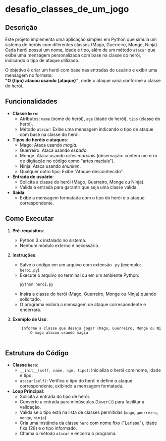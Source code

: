 # desafio_classes_de_um_jogo

## Descrição
Este projeto implementa uma aplicação simples em Python que simula um sistema de heróis com diferentes classes (Mago, Guerreiro, Monge, Ninja). Cada herói possui um nome, idade e tipo, além de um método `atacar` que exibe uma mensagem personalizada com base na classe do herói, indicando o tipo de ataque utilizado.

O objetivo é criar um herói com base nas entradas do usuário e exibir uma mensagem no formato:  
**"O {tipo} atacou usando {ataque}"**, onde o ataque varia conforme a classe do herói.

## Funcionalidades
- **Classe `hero`**:
  - Atributos: `name` (nome do herói), `age` (idade do herói), `tipo` (classe do herói).
  - Método `atacar`: Exibe uma mensagem indicando o tipo de ataque com base na classe do herói.
- **Tipos de heróis e ataques**:
  - Mago: Ataca usando *magia*.
  - Guerreiro: Ataca usando *espada*.
  - Monge: Ataca usando *artes marciais* (observação: contém um erro de digitação no código como "artes maciais").
  - Ninja: Ataca usando *shuriken*.
  - Qualquer outro tipo: Exibe "Ataque desconhecido".
- **Entrada do usuário**:
  - Solicita a classe do herói (Mago, Guerreiro, Monge ou Ninja).
  - Valida a entrada para garantir que seja uma classe válida.
- **Saída**:
  - Exibe a mensagem formatada com o tipo do herói e o ataque correspondente.

## Como Executar
1. **Pré-requisitos**:
   - Python 3.x instalado no sistema.
   - Nenhum módulo externo é necessário.

2. **Instruções**:
   - Salve o código em um arquivo com extensão `.py` (exemplo: `heroi.py`).
   - Execute o arquivo no terminal ou em um ambiente Python:
     ```bash
     python heroi.py
     ```
   - Insira a classe do herói (Mago, Guerreiro, Monge ou Ninja) quando solicitado.
   - O programa exibirá a mensagem de ataque correspondente e encerrará.

3. **Exemplo de Uso**:
    ```bash
        Informe a classe que deseja jogar (Mago, Guerreiro, Monge ou Ninja): Mago
            O mago atacou usando magia
        
## Estrutura do Código
- **Classe `hero`**:
  - `__init__(self, name, age, tipo)`: Inicializa o herói com nome, idade e tipo.
  - `atacar(self)`: Verifica o tipo do herói e define o ataque correspondente, exibindo a mensagem formatada.
- **Loop Principal**:
  - Solicita a entrada do tipo de herói.
  - Converte a entrada para minúsculas (`lower()`) para facilitar a validação.
  - Valida se o tipo está na lista de classes permitidas (`mago`, `guerreiro`, `monge`, `ninja`).
  - Cria uma instância da classe `hero` com nome fixo ("Larissa"), idade fixa (28) e o tipo informado.
  - Chama o método `atacar` e encerra o programa.

